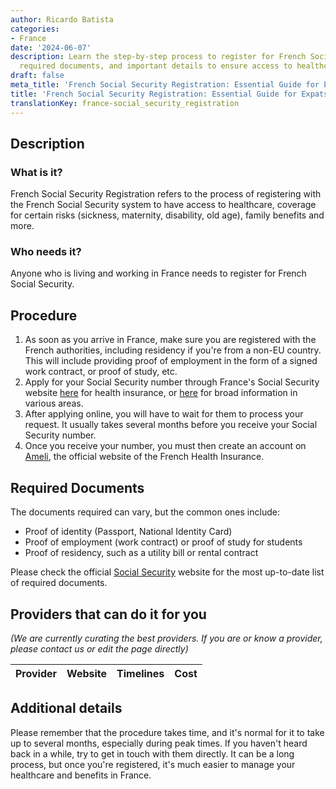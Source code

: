 ```yaml
---
author: Ricardo Batista
categories:
- France
date: '2024-06-07'
description: Learn the step-by-step process to register for French Social Security,
  required documents, and important details to ensure access to healthcare and benefits.
draft: false
meta_title: 'French Social Security Registration: Essential Guide for Expats'
title: 'French Social Security Registration: Essential Guide for Expats'
translationKey: france-social_security_registration
---
```


## Description
### What is it?
French Social Security Registration refers to the process of registering with the French Social Security system to have access to healthcare, coverage for certain risks (sickness, maternity, disability, old age), family benefits and more. 

### Who needs it?
Anyone who is living and working in France needs to register for French Social Security.

## Procedure
1. As soon as you arrive in France, make sure you are registered with the French authorities, including residency if you're from a non-EU country. This will include providing proof of employment in the form of a signed work contract, or proof of study, etc.
2. Apply for your Social Security number through France's Social Security website [here](https://www.ameli.fr/) for health insurance, or [here](https://www.cleiss.fr/) for broad information in various areas.
3. After applying online, you will have to wait for them to process your request. It usually takes several months before you receive your Social Security number.
4. Once you receive your number, you must then create an account on [Ameli](https://assure.ameli.fr/PortailAS/appmanager/PortailAS/assure?_somtc=true), the official website of the French Health Insurance. 

## Required Documents
The documents required can vary, but the common ones include:
 - Proof of identity (Passport, National Identity Card)
 - Proof of employment (work contract) or proof of study for students
 - Proof of residency, such as a utility bill or rental contract

Please check the official [Social Security](https://www.ameli.fr/) website for the most up-to-date list of required documents.

## Providers that can do it for you

_(We are currently curating the best providers. If you are or know a provider, please contact us or edit the page directly)_

| Provider        |     Website     |     Timelines    |       Cost      |
| --------------- | --------------- |  :-------------: | :-------------: |

## Additional details
Please remember that the procedure takes time, and it's normal for it to take up to several months, especially during peak times. If you haven't heard back in a while, try to get in touch with them directly. It can be a long process, but once you're registered, it's much easier to manage your healthcare and benefits in France.